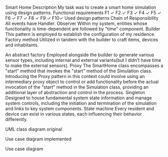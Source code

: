 Smart Home
Description
My task was to create a smart home simulation using design patterns.
Functional requirements
F1 ✓
F2 ✓
F3 ✓
F4 ✓
F5 ✓
F6 ✓
F7 ✓
F8 ✓
F9 ✓
F10✓
Used design patterns
Chain of Responsibility
All events have Handler.
Observer
Within my system, entities whose functionality is time-dependent are followed by "time" component.
Builder
This pattern is employed to establish the configuration of my residence.
Factory method
Utilized in tandem with the builder to craft items, devices and inhabitants.

An abstract factory
Employed alongside the builder to generate various sensor types, including internal and external variants(but I didn’t have time to make the external sensors).
Proxy
The SmartHome class encompasses a "start" method that invokes the "start" method of the Simulation class. Introducing the Proxy pattern in this context could involve using an intermediary proxy object to control or add functionality before the actual invocation of the "start" method in the Simulation class, providing an additional layer of abstraction and control in the process.
Singleton
Designed to house fundamental system state information and manage system controls, including the initiation and termination of the simulation and links to key system components.
State machine
Every resident and device can exist in various states, each influencing their behavior differently.

UML class diagram original
 





Use case diagram implemented
 
Use case diagram  



